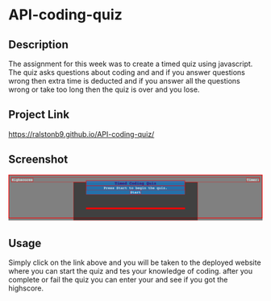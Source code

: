 # API-coding-quiz

## Description

The assignment for this week was to create a timed quiz using javascript. The quiz asks questions about coding and and if you answer questions wrong then extra time is deducted and if you answer all the questions wrong or take too long then the quiz is over and you lose.

## Project Link

https://ralstonb9.github.io/API-coding-quiz/

## Screenshot

![Coding Quiz](/assets/images/coding-quiz.png)

## Usage

Simply click on the link above and you will be taken to the deployed website where you can start the quiz and tes your knowledge of coding. after you complete or fail the quiz you can enter your and see if you got the highscore.